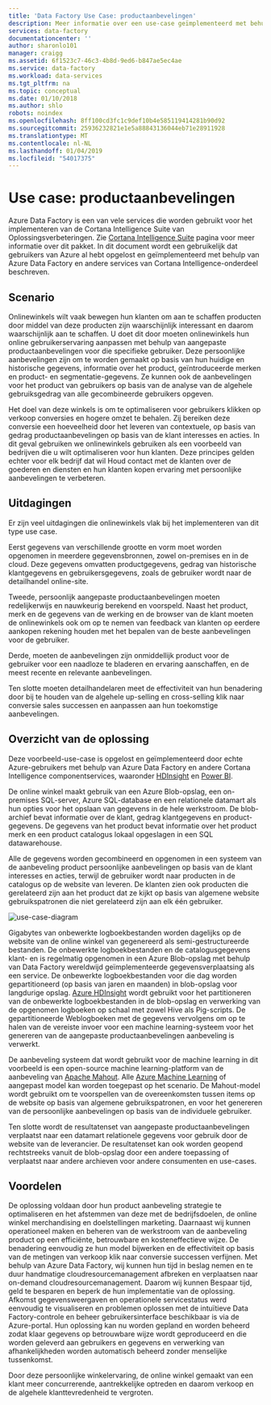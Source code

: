 ```yaml
---
title: 'Data Factory Use Case: productaanbevelingen'
description: Meer informatie over een use-case geïmplementeerd met behulp van Azure Data Factory, samen met andere services.
services: data-factory
documentationcenter: ''
author: sharonlo101
manager: craigg
ms.assetid: 6f1523c7-46c3-4b8d-9ed6-b847ae5ec4ae
ms.service: data-factory
ms.workload: data-services
ms.tgt_pltfrm: na
ms.topic: conceptual
ms.date: 01/10/2018
ms.author: shlo
robots: noindex
ms.openlocfilehash: 8ff100cd3fc1c9def10b4e585119414281b90d92
ms.sourcegitcommit: 25936232821e1e5a88843136044eb71e28911928
ms.translationtype: MT
ms.contentlocale: nl-NL
ms.lasthandoff: 01/04/2019
ms.locfileid: "54017375"
---
```

# <a name="use-case---product-recommendations"></a>Use case: productaanbevelingen
Azure Data Factory is een van vele services die worden gebruikt voor het implementeren van de Cortana Intelligence Suite van Oplossingsverbeteringen.  Zie [Cortana Intelligence Suite](https://www.microsoft.com/cortanaanalytics) pagina voor meer informatie over dit pakket. In dit document wordt een gebruikelijk dat gebruikers van Azure al hebt opgelost en geïmplementeerd met behulp van Azure Data Factory en andere services van Cortana Intelligence-onderdeel beschreven.

## <a name="scenario"></a>Scenario
Onlinewinkels wilt vaak bewegen hun klanten om aan te schaffen producten door middel van deze producten zijn waarschijnlijk interessant en daarom waarschijnlijk aan te schaffen. U doet dit door moeten onlinewinkels hun online gebruikerservaring aanpassen met behulp van aangepaste productaanbevelingen voor die specifieke gebruiker. Deze persoonlijke aanbevelingen zijn om te worden gemaakt op basis van hun huidige en historische gegevens, informatie over het product, geïntroduceerde merken en product- en segmentatie-gegevens.  Ze kunnen ook de aanbevelingen voor het product van gebruikers op basis van de analyse van de algehele gebruiksgedrag van alle gecombineerde gebruikers opgeven.

Het doel van deze winkels is om te optimaliseren voor gebruikers klikken op verkoop conversies en hogere omzet te behalen.  Zij bereiken deze conversie een hoeveelheid door het leveren van contextuele, op basis van gedrag productaanbevelingen op basis van de klant interesses en acties. In dit geval gebruiken we onlinewinkels gebruiken als een voorbeeld van bedrijven die u wilt optimaliseren voor hun klanten. Deze principes gelden echter voor elk bedrijf dat wil Houd contact met de klanten over de goederen en diensten en hun klanten kopen ervaring met persoonlijke aanbevelingen te verbeteren.

## <a name="challenges"></a>Uitdagingen
Er zijn veel uitdagingen die onlinewinkels vlak bij het implementeren van dit type use case. 

Eerst gegevens van verschillende grootte en vorm moet worden opgenomen in meerdere gegevensbronnen, zowel on-premises en in de cloud. Deze gegevens omvatten productgegevens, gedrag van historische klantgegevens en gebruikersgegevens, zoals de gebruiker wordt naar de detailhandel online-site. 

Tweede, persoonlijk aangepaste productaanbevelingen moeten redelijkerwijs en nauwkeurig berekend en voorspeld. Naast het product, merk en de gegevens van de werking en de browser van de klant moeten de onlinewinkels ook om op te nemen van feedback van klanten op eerdere aankopen rekening houden met het bepalen van de beste aanbevelingen voor de gebruiker. 

Derde, moeten de aanbevelingen zijn onmiddellijk product voor de gebruiker voor een naadloze te bladeren en ervaring aanschaffen, en de meest recente en relevante aanbevelingen. 

Ten slotte moeten detailhandelaren meet de effectiviteit van hun benadering door bij te houden van de algehele up-selling en cross-selling klik naar conversie sales successen en aanpassen aan hun toekomstige aanbevelingen.

## <a name="solution-overview"></a>Overzicht van de oplossing
Deze voorbeeld-use-case is opgelost en geïmplementeerd door echte Azure-gebruikers met behulp van Azure Data Factory en andere Cortana Intelligence componentservices, waaronder [HDInsight](https://azure.microsoft.com/services/hdinsight/) en [Power BI](https://powerbi.microsoft.com/).

De online winkel maakt gebruik van een Azure Blob-opslag, een on-premises SQL-server, Azure SQL-database en een relationele datamart als hun opties voor het opslaan van gegevens in de hele werkstroom.  De blob-archief bevat informatie over de klant, gedrag klantgegevens en product-gegevens. De gegevens van het product bevat informatie over het product merk en een product catalogus lokaal opgeslagen in een SQL datawarehouse. 

Alle de gegevens worden gecombineerd en opgenomen in een systeem van de aanbeveling product persoonlijke aanbevelingen op basis van de klant interesses en acties, terwijl de gebruiker wordt naar producten in de catalogus op de website van leveren. De klanten zien ook producten die gerelateerd zijn aan het product dat ze kijkt op basis van algemene website gebruikspatronen die niet gerelateerd zijn aan elk één gebruiker.

![use-case-diagram](./media/data-factory-product-reco-usecase/diagram-1.png)

Gigabytes van onbewerkte logboekbestanden worden dagelijks op de website van de online winkel van gegenereerd als semi-gestructureerde bestanden. De onbewerkte logboekbestanden en de catalogusgegevens klant- en is regelmatig opgenomen in een Azure Blob-opslag met behulp van Data Factory wereldwijd geïmplementeerde gegevensverplaatsing als een service. De onbewerkte logboekbestanden voor die dag worden gepartitioneerd (op basis van jaren en maanden) in blob-opslag voor langdurige opslag.  [Azure HDInsight](https://azure.microsoft.com/services/hdinsight/) wordt gebruikt voor het partitioneren van de onbewerkte logboekbestanden in de blob-opslag en verwerking van de opgenomen logboeken op schaal met zowel Hive als Pig-scripts. De gepartitioneerde Weblogboeken met de gegevens vervolgens om op te halen van de vereiste invoer voor een machine learning-systeem voor het genereren van de aangepaste productaanbevelingen aanbeveling is verwerkt.

De aanbeveling systeem dat wordt gebruikt voor de machine learning in dit voorbeeld is een open-source machine learning-platform van de aanbeveling van [Apache Mahout](http://mahout.apache.org/).  Alle [Azure Machine Learning](https://azure.microsoft.com/services/machine-learning/) of aangepast model kan worden toegepast op het scenario.  De Mahout-model wordt gebruikt om te voorspellen van de overeenkomsten tussen items op de website op basis van algemene gebruikspatronen, en voor het genereren van de persoonlijke aanbevelingen op basis van de individuele gebruiker.

Ten slotte wordt de resultatenset van aangepaste productaanbevelingen verplaatst naar een datamart relationele gegevens voor gebruik door de website van de leverancier.  De resultatenset kan ook worden geopend rechtstreeks vanuit de blob-opslag door een andere toepassing of verplaatst naar andere archieven voor andere consumenten en use-cases.

## <a name="benefits"></a>Voordelen
De oplossing voldaan door hun product aanbeveling strategie te optimaliseren en het afstemmen van deze met de bedrijfsdoelen, de online winkel merchandising en doelstellingen marketing. Daarnaast wij kunnen operationeel maken en beheren van de werkstroom van de aanbeveling product op een efficiënte, betrouwbare en kosteneffectieve wijze. De benadering eenvoudig ze hun model bijwerken en de effectiviteit op basis van de metingen van verkoop klik naar conversie successen verfijnen. Met behulp van Azure Data Factory, wij kunnen hun tijd in beslag nemen en te duur handmatige cloudresourcemanagement afbreken en verplaatsen naar on-demand cloudresourcemanagement. Daarom wij kunnen Bespaar tijd, geld te besparen en beperk de hun implementatie van de oplossing. Afkomst gegevensweergaven en operationele servicestatus werd eenvoudig te visualiseren en problemen oplossen met de intuïtieve Data Factory-controle en beheer gebruikersinterface beschikbaar is via de Azure-portal. Hun oplossing kan nu worden gepland en worden beheerd zodat klaar gegevens op betrouwbare wijze wordt geproduceerd en die worden geleverd aan gebruikers en gegevens en verwerking van afhankelijkheden worden automatisch beheerd zonder menselijke tussenkomst.

Door deze persoonlijke winkelervaring, de online winkel gemaakt van een klant meer concurrerende, aantrekkelijke optreden en daarom verkoop en de algehele klanttevredenheid te vergroten.

